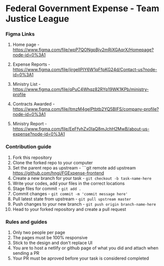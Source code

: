 # Federal Government Expense - Team Justice League

### Figma Links

1. Home page - https://www.figma.com/file/wpP7QONgpBjv2mRiXGAqrX/Homepage?node-id=0%3A1

2. Expense Reports - https://www.figma.com/file/jirgellPIY6W1qFfpKG24d/Contact-us?node-id=0%3A1

3. Ministry List - https://www.figma.com/file/qPuC4Whqz82RYp19WK1KPb/ministry-profile

4. Contracts Awarded - https://www.figma.com/file/ltmzM4gelPtbtb2YQ5BIFS/company-profile?node-id=0%3A1

5. Ministry Report - https://www.figma.com/file/EeFfyhZx0IaQ8mJchH2MwB/about-us-expense?node-id=0%3A1


### Contribution guide

1. Fork this repository
2. Clone the forked repo to your computer
3. Set the parent repo as upstream - ```git remote add upstream https://github.com/hngi/FGExpense-frontend
4. Create a new branch for your task - ```git checkout -b task-name-here```
5. Write your codes, add your files in the correct locations
6. Stage files for commit - ```git add .```
7. Commit changes - ```git commit -m 'commit message here'```
8. Pull latest state from upstream - ```git pull upstream master```
9. Push changes to your new branch - ```git push origin branch-name-here```
10. Head to your forked repository and create a pull request

### Rules and guides

1. Only two people per page
2. The pages must be 100% responsive
3. Stick to the design and don't replace UI
4. You are to host a netlify or github page of what you did and attach when sending a PR
5. Your PR must be aproved before your task is considered completed